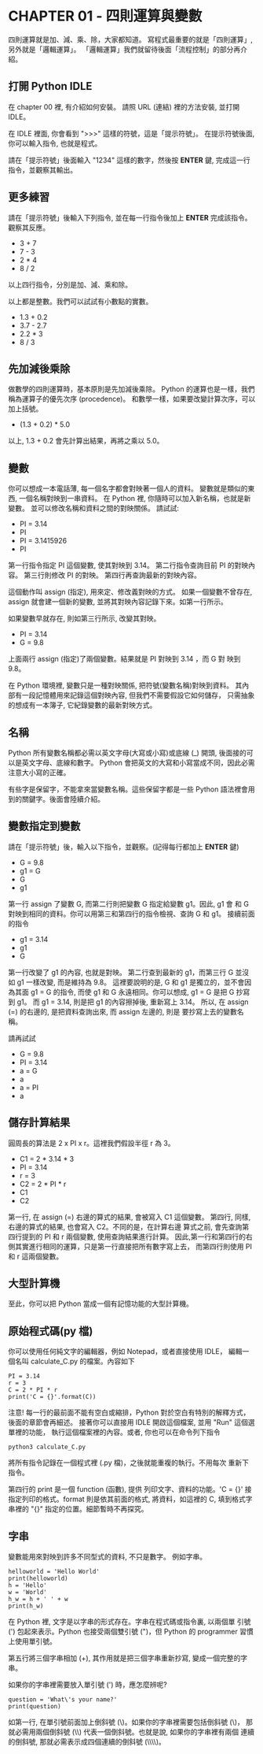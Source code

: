 # CHAPTER 01 - 四則運算與變數

四則運算就是加、減、乘、除，大家都知道。
寫程式最重要的就是「四則運算」, 另外就是「邏輯運算」。
「邏輯運算」我們就留待後面「流程控制」的部分再介紹。

## 打開 Python IDLE
在 chapter 00 裡, 有介紹如何安裝。
請照 URL (連結) 裡的方法安裝, 並打開 IDLE。

在 IDLE 裡面, 你會看到 ">>>" 這樣的符號，這是「提示符號」。
在提示符號後面, 你可以輸入指令, 也就是程式。

請在「提示符號」後面輸入 "1234" 這樣的數字，然後按 **ENTER** 鍵,
完成這一行指令，並觀察其輸出。

## 更多練習

請在「提示符號」後輸入下列指令, 並在每一行指令後加上 **ENTER** 完成該指令。
觀察其反應。

 - 3 + 7
 - 7 - 3
 - 2 * 4
 - 8 / 2

以上四行指令，分別是加、減、乘和除。

以上都是整數。我們可以試試有小數點的實數。

 - 1.3 + 0.2
 - 3.7 - 2.7
 - 2.2 * 3
 - 8 / 3

## 先加減後乘除

做數學的四則運算時，基本原則是先加減後乘除。
Python 的運算也是一樣，我們稱為運算子的優先次序 (procedence)。
和數學一樣，如果要改變計算次序，可以加上括號。

 - (1.3 + 0.2) * 5.0

以上, 1.3 + 0.2 會先計算出結果，再將之乘以 5.0。

## 變數

你可以想成一本電話薄, 每一個名字都會對映著一個人的資料。
變數就是類似的東西, 一個名稱對映到一串資料。
在 Python 裡, 你隨時可以加入新名稱，也就是新變數。
並可以修改名稱和資料之間的對映關係。
請試試:

 - PI = 3.14
 - PI
 - PI = 3.1415926
 - PI

第一行指令指定 PI 這個變數, 使其對映到 3.14。
第二行指令查詢目前 PI 的對映內容。
第三行則修改 PI 的對映。
第四行再查詢最新的對映內容。

這個動作叫 assign (指定), 用來定、修改義對映的方式。
如果一個變數不曾存在, assign 就會建一個新的變數,
並將其對映內容記錄下來。如第一行所示。

如果變數早就存在, 則如第三行所示, 改變其對映。

 - PI = 3.14
 - G = 9.8

上面兩行 assign (指定)了兩個變數。結果就是 PI 對映到 3.14 ，而 G 對
映到 9.8。

在 Python 環境裡, 變數只是一種對映關係, 把符號(變數名稱)對映到資料。
其內部有一段記憶體用來記錄這個對映內容, 但我們不需要假設它如何儲存，
只需抽象的想成有一本簿子, 它紀錄變數的最新對映方式。

## 名稱

Python 所有變數名稱都必需以英文字母(大寫或小寫)或底線 (_) 開頭,
後面接的可以是英文字母、底線和數字。
Python 會把英文的大寫和小寫當成不同，因此必需注意大小寫的正確。

有些字是保留字，不能拿來當變數名稱。這些保留字都是一些 Python
語法裡會用到的關鍵字。後面會陸續介紹。

## 變數指定到變數

請在「提示符號」後，輸入以下指令，並觀察。(記得每行都加上 **ENTER** 鍵)

 - G = 9.8
 - g1 = G
 - G
 - g1

第一行 assign 了變數 G, 而第二行則把變數 G 指定給變數 g1。因此, g1 會
和 G 對映到相同的資料。你可以用第三和第四行的指令檢視、查詢 G 和 g1。
接續前面的指令

 - g1 = 3.14
 - g1
 - G

第一行改變了 g1 的內容, 也就是對映。
第二行查到最新的 g1，而第三行 G 並沒如 g1 一樣改變, 而是維持為 9.8。
這裡要說明的是, G 和 g1 是獨立的，並不會因為其面 g1 = G 的指令,
而使 g1 和 G 永遠相同。你可以想成, g1 = G 是把 G 抄寫到 g1。
而 g1 = 3.14, 則是把 g1 的內容擦掉後, 重新寫上 3.14。
所以, 在 assign (=) 的右邊的, 是把資料查詢出來, 而 assign 左邊的, 則是
要抄寫上去的變數名稱。

請再試試
 - G = 9.8
 - PI = 3.14
 - a = G
 - a
 - a = PI
 - a

## 儲存計算結果

圓周長的算法是 2 x PI x r。這裡我們假設半徑 r 為 3。

- C1 = 2 * 3.14 * 3
 - PI = 3.14
 - r = 3
 - C2 = 2 * PI * r
 - C1
 - C2

第一行, 在 assign (=) 右邊的算式的結果, 會被寫入 C1 這個變數。
第四行, 同樣, 右邊的算式的結果, 也會寫入 C2。不同的是，在計算右邊
算式之前, 會先查詢第四行提到的 PI 和 r 兩個變數, 使用查詢結果進行計算。
因此,第一行和第四行的右側其實進行相同的運算，只是第一行直接把所有數字寫上去，
而第四行則使用 PI 和 r 這兩個變數。

## 大型計算機

至此，你可以把 Python 當成一個有記憶功能的大型計算機。

## 原始程式碼(py 檔)

你可以使用任何純文字的編輯器，例如 Notepad，或者直接使用 IDLE，
編輯一個名叫
calculate_C.py 的檔案。內容如下

    PI = 3.14
    r = 3
    C = 2 * PI * r
    print('C = {}'.format(C))

注意! 每一行的最前面不能有空白或縮排，Python 對於空白有特別的解釋方式，
後面的章節會再細述。
接著你可以直接用 IDLE 開啟這個檔案, 並用 "Run" 這個選單裡的功能，
執行這個檔案裡的內容。或者, 你也可以在命令列下指令

    python3 calculate_C.py

將所有指令記錄在一個程式裡 (.py 檔)，之後就能重複的執行。不用每次
重新下指令。

第四行的 print 是一個 function (函數), 提供
列印文字、資料的功能。'C = {}' 接指定列印的格式。format
則是依其前面的格式, 將資料，如這裡的 C, 填到格式字串裡的 "{}"
指定的位置。細節暫時不再探究。

## 字串

變數能用來對映到許多不同型式的資料, 不只是數字。
例如字串。

    helloworld = 'Hello World'
    print(helloworld)
    h = 'Hello'
    w = 'World'
    h_w = h + ' ' + w
    print(h_w)

在 Python 裡, 文字是以字串的形式存在。字串在程式碼或指令裏, 以兩個單
引號 (') 包起來表示。Python 也接受兩個雙引號 (")，但 Python 的 programmer
習慣上使用單引號。

第五行將三個字串相加 (+), 其作用就是把三個字串重新抄寫, 變成一個完整的字串。

如果你的字串裡需要放入單引號 (') 時，應怎麼辨呢?

    question = 'What\'s your name?'
    print(question)

如第一行, 在單引號前面加上倒斜號 (\\)。如果你的字串裡需要包括倒斜號 (\\)，
那就必需用兩個倒斜號 (\\\\) 代表一個倒斜號。也就是說, 如果你的字串裡有兩個
連續的倒斜號, 那就必需表示成四個連續的倒斜號 (\\\\\\\\)。
